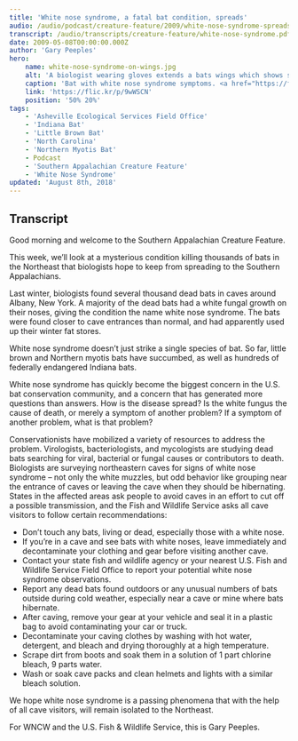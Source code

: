 ```yaml
---
title: 'White nose syndrome, a fatal bat condition, spreads'
audio: /audio/podcast/creature-feature/2009/white-nose-syndrome-spreads.mp3
transcript: /audio/transcripts/creature-feature/white-nose-syndrome.pdf
date: 2009-05-08T00:00:00.000Z
author: 'Gary Peeples'
hero:
    name: white-nose-syndrome-on-wings.jpg
    alt: 'A biologist wearing gloves extends a bats wings which shows signs of white fungus.'
    caption: 'Bat with white nose syndrome symptoms. <a href="https://flic.kr/p/9wWSCN">Photo</a> by Sue Cameron, USFWS'
    link: 'https://flic.kr/p/9wWSCN'
    position: '50% 20%'
tags:
    - 'Asheville Ecological Services Field Office'
    - 'Indiana Bat'
    - 'Little Brown Bat'
    - 'North Carolina'
    - 'Northern Myotis Bat'
    - Podcast
    - 'Southern Appalachian Creature Feature'
    - 'White Nose Syndrome'
updated: 'August 8th, 2018'
---
```


## Transcript

Good morning and welcome to the Southern Appalachian Creature Feature.

This week, we’ll look at a mysterious condition killing thousands of bats in the Northeast that biologists hope to keep from spreading to the Southern Appalachians.

Last winter, biologists found several thousand dead bats in caves around Albany, New York. A majority of the dead bats had a white fungal growth on their noses, giving the condition the name white nose syndrome. The bats were found closer to cave entrances than normal, and had apparently used up their winter fat stores.

White nose syndrome doesn’t just strike a single species of bat. So far, little brown and Northern myotis bats have succumbed, as well as hundreds of federally endangered Indiana bats.

White nose syndrome has quickly become the biggest concern in the U.S. bat conservation community, and a concern that has generated more questions than answers. How is the disease spread? Is the white fungus the cause of death, or merely a symptom of another problem? If a symptom of another problem, what is that problem?

Conservationists have mobilized a variety of resources to address the problem. Virologists, bacteriologists, and mycologists are studying dead bats searching for viral, bacterial or fungal causes or contributors to death. Biologists are surveying northeastern caves for signs of white nose syndrome – not only the white muzzles, but odd behavior like grouping near the entrance of caves or leaving the cave when they should be hibernating. States in the affected areas ask people to avoid caves in an effort to cut off a possible transmission, and the Fish and Wildlife Service asks all cave visitors to follow certain recommendations:

- Don’t touch any bats, living or dead, especially those with a white nose.  
- If you’re in a cave and see bats with white noses, leave immediately and decontaminate your clothing and gear before visiting another cave.
- Contact your state fish and wildlife agency or your nearest U.S. Fish and Wildlife Service Field Office to report your potential white nose syndrome observations.
- Report any dead bats found outdoors or any unusual numbers of bats outside during cold weather, especially near a cave or mine where bats hibernate.
- After caving, remove your gear at your vehicle and seal it in a plastic bag to avoid contaminating your car or truck.  
- Decontaminate your caving clothes by washing with hot water, detergent, and bleach and drying thoroughly at a high temperature.
- Scrape dirt from boots and soak them in a solution of 1 part chlorine bleach, 9 parts water.
- Wash or soak cave packs and clean helmets and lights with a similar bleach solution.

We hope white nose syndrome is a passing phenomena that with the help of all cave visitors, will remain isolated to the Northeast.

For WNCW and the U.S. Fish & Wildlife Service, this is Gary Peeples.